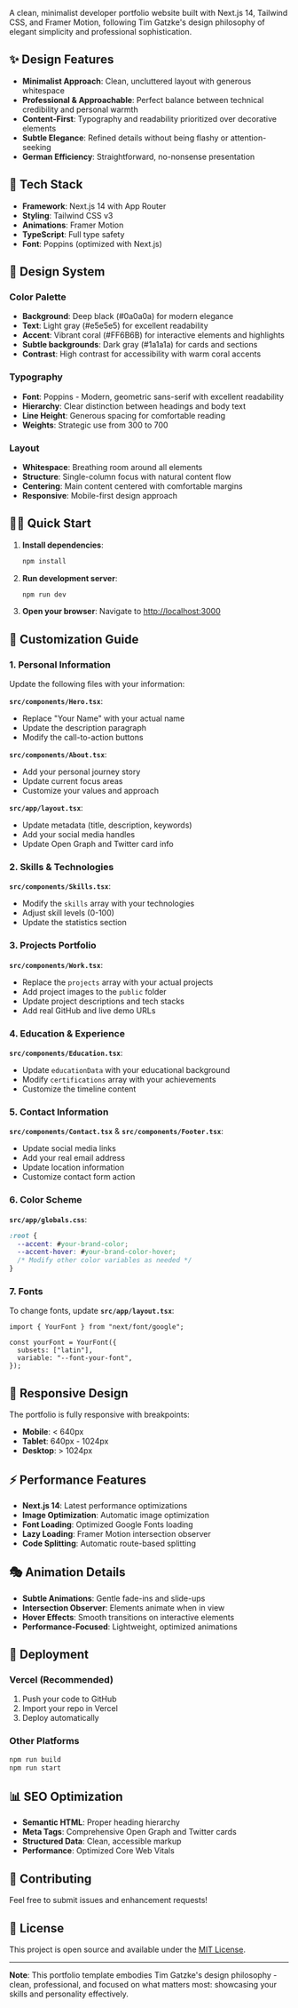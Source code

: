 A clean, minimalist developer portfolio website built with Next.js 14, Tailwind CSS, and Framer Motion, following Tim Gatzke's design philosophy of elegant simplicity and professional sophistication.

## ✨ Design Features

- **Minimalist Approach**: Clean, uncluttered layout with generous whitespace
- **Professional & Approachable**: Perfect balance between technical credibility and personal warmth
- **Content-First**: Typography and readability prioritized over decorative elements
- **Subtle Elegance**: Refined details without being flashy or attention-seeking
- **German Efficiency**: Straightforward, no-nonsense presentation

## 🚀 Tech Stack

- **Framework**: Next.js 14 with App Router
- **Styling**: Tailwind CSS v3
- **Animations**: Framer Motion
- **TypeScript**: Full type safety
- **Font**: Poppins (optimized with Next.js)

## 🎨 Design System

### Color Palette
- **Background**: Deep black (#0a0a0a) for modern elegance
- **Text**: Light gray (#e5e5e5) for excellent readability
- **Accent**: Vibrant coral (#FF6B6B) for interactive elements and highlights
- **Subtle backgrounds**: Dark gray (#1a1a1a) for cards and sections
- **Contrast**: High contrast for accessibility with warm coral accents

### Typography
- **Font**: Poppins - Modern, geometric sans-serif with excellent readability
- **Hierarchy**: Clear distinction between headings and body text
- **Line Height**: Generous spacing for comfortable reading
- **Weights**: Strategic use from 300 to 700

### Layout
- **Whitespace**: Breathing room around all elements
- **Structure**: Single-column focus with natural content flow
- **Centering**: Main content centered with comfortable margins
- **Responsive**: Mobile-first design approach

## 🏃‍♂️ Quick Start

1. **Install dependencies**:
   ```bash
   npm install
   ```

2. **Run development server**:
   ```bash
   npm run dev
   ```

3. **Open your browser**:
   Navigate to [http://localhost:3000](http://localhost:3000)

## 🎯 Customization Guide

### 1. Personal Information

Update the following files with your information:

**`src/components/Hero.tsx`**:
- Replace "Your Name" with your actual name
- Update the description paragraph
- Modify the call-to-action buttons

**`src/components/About.tsx`**:
- Add your personal journey story
- Update current focus areas
- Customize your values and approach

**`src/app/layout.tsx`**:
- Update metadata (title, description, keywords)
- Add your social media handles
- Update Open Graph and Twitter card info

### 2. Skills & Technologies

**`src/components/Skills.tsx`**:
- Modify the `skills` array with your technologies
- Adjust skill levels (0-100)
- Update the statistics section

### 3. Projects Portfolio

**`src/components/Work.tsx`**:
- Replace the `projects` array with your actual projects
- Add project images to the `public` folder
- Update project descriptions and tech stacks
- Add real GitHub and live demo URLs

### 4. Education & Experience

**`src/components/Education.tsx`**:
- Update `educationData` with your educational background
- Modify `certifications` array with your achievements
- Customize the timeline content

### 5. Contact Information

**`src/components/Contact.tsx`** & **`src/components/Footer.tsx`**:
- Update social media links
- Add your real email address
- Update location information
- Customize contact form action

### 6. Color Scheme

**`src/app/globals.css`**:
```css
:root {
  --accent: #your-brand-color;
  --accent-hover: #your-brand-color-hover;
  /* Modify other color variables as needed */
}
```

### 7. Fonts

To change fonts, update **`src/app/layout.tsx`**:
```tsx
import { YourFont } from "next/font/google";

const yourFont = YourFont({
  subsets: ["latin"],
  variable: "--font-your-font",
});
```

## 📱 Responsive Design

The portfolio is fully responsive with breakpoints:
- **Mobile**: < 640px
- **Tablet**: 640px - 1024px
- **Desktop**: > 1024px

## ⚡ Performance Features

- **Next.js 14**: Latest performance optimizations
- **Image Optimization**: Automatic image optimization
- **Font Loading**: Optimized Google Fonts loading
- **Lazy Loading**: Framer Motion intersection observer
- **Code Splitting**: Automatic route-based splitting

## 🎭 Animation Details

- **Subtle Animations**: Gentle fade-ins and slide-ups
- **Intersection Observer**: Elements animate when in view
- **Hover Effects**: Smooth transitions on interactive elements
- **Performance-Focused**: Lightweight, optimized animations

## 🚀 Deployment

### Vercel (Recommended)
1. Push your code to GitHub
2. Import your repo in Vercel
3. Deploy automatically

### Other Platforms
```bash
npm run build
npm run start
```

## 📊 SEO Optimization

- **Semantic HTML**: Proper heading hierarchy
- **Meta Tags**: Comprehensive Open Graph and Twitter cards
- **Structured Data**: Clean, accessible markup
- **Performance**: Optimized Core Web Vitals

## 🤝 Contributing

Feel free to submit issues and enhancement requests!

## 📄 License

This project is open source and available under the [MIT License](LICENSE).

---

**Note**: This portfolio template embodies Tim Gatzke's design philosophy - clean, professional, and focused on what matters most: showcasing your skills and personality effectively.
